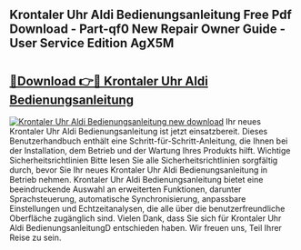 ## Krontaler Uhr Aldi Bedienungsanleitung Free Pdf Download - Part-qf0 New Repair Owner Guide - User Service Edition AgX5M

# <h2><a href="http://df0oru.blite.top/?on=Krontaler+Uhr+Aldi+Bedienungsanleitung">🔗Download 👉🔴 Krontaler Uhr Aldi Bedienungsanleitung</a></h2>

[![Krontaler Uhr Aldi Bedienungsanleitung new download](https://i.imgur.com/lujVjoI.png)](http://df0oru.blite.top/?on=Krontaler+Uhr+Aldi+Bedienungsanleitung)
Ihr neues Krontaler Uhr Aldi Bedienungsanleitung ist jetzt einsatzbereit. Dieses Benutzerhandbuch enthält eine Schritt-für-Schritt-Anleitung, die Ihnen bei der Installation, dem Betrieb und der Wartung Ihres Produkts hilft. Wichtige Sicherheitsrichtlinien Bitte lesen Sie alle Sicherheitsrichtlinien sorgfältig durch, bevor Sie Ihr neues Krontaler Uhr Aldi Bedienungsanleitung in Betrieb nehmen. Krontaler Uhr Aldi Bedienungsanleitung bietet eine beeindruckende Auswahl an erweiterten Funktionen, darunter Sprachsteuerung, automatische Synchronisierung, anpassbare Einstellungen und Echtzeitanalysen, die alle über die benutzerfreundliche Oberfläche zugänglich sind. Vielen Dank, dass Sie sich für Krontaler Uhr Aldi BedienungsanleitungD entschieden haben. Wir freuen uns, Teil Ihrer Reise zu sein.
